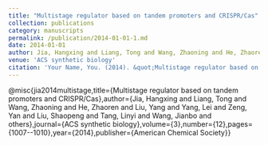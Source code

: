 ```yaml
---
title: "Multistage regulator based on tandem promoters and CRISPR/Cas"
collection: publications
category: manuscripts
permalink: /publication/2014-01-01-1.md
date: 2014-01-01
author: Jia, Hangxing and Liang, Tong and Wang, Zhaoning and He, Zhaoren and Liu, Yang and Yang, Lei and Zeng, Yan and Liu, Shaopeng and Tang, Linyi and Wang, Jianbo and others
venue: 'ACS synthetic biology'
citation: 'Your Name, You. (2014). &quot;Multistage regulator based on tandem promoters and CRISPR/Cas&quot; <i>ACS synthetic biology</i>. 1(2).'
---
```




@misc{jia2014multistage,title={Multistage regulator based on tandem promoters and CRISPR/Cas},author={Jia, Hangxing and Liang, Tong and Wang, Zhaoning and He, Zhaoren and Liu, Yang and Yang, Lei and Zeng, Yan and Liu, Shaopeng and Tang, Linyi and Wang, Jianbo and others},journal={ACS synthetic biology},volume={3},number={12},pages={1007--1010},year={2014},publisher={American Chemical Society}}
